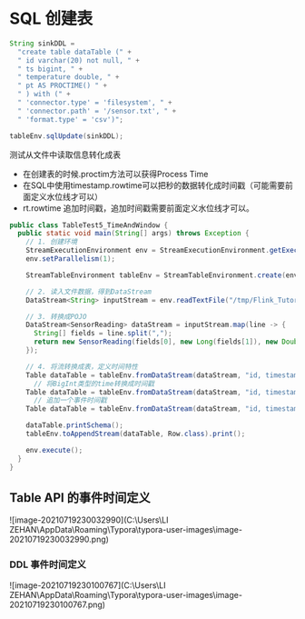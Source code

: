 # SQL 创建表

```java
String sinkDDL = 
  "create table dataTable (" +
  " id varchar(20) not null, " +
  " ts bigint, " +
  " temperature double, " +
  " pt AS PROCTIME() " +
  " ) with (" +
  " 'connector.type' = 'filesystem', " +
  " 'connector.path' = '/sensor.txt', " +
  " 'format.type' = 'csv')";

tableEnv.sqlUpdate(sinkDDL);
```

测试从文件中读取信息转化成表

- 在创建表的时候.proctim方法可以获得Process Time
- 在SQL中使用timestamp.rowtime可以把秒的数据转化成时间戳（可能需要前面定义水位线才可以）
- rt.rowtime 追加时间戳，追加时间戳需要前面定义水位线才可以。

```java
public class TableTest5_TimeAndWindow {
  public static void main(String[] args) throws Exception {
    // 1. 创建环境
    StreamExecutionEnvironment env = StreamExecutionEnvironment.getExecutionEnvironment();
    env.setParallelism(1);

    StreamTableEnvironment tableEnv = StreamTableEnvironment.create(env);

    // 2. 读入文件数据，得到DataStream
    DataStream<String> inputStream = env.readTextFile("/tmp/Flink_Tutorial/src/main/resources/sensor.txt");

    // 3. 转换成POJO
    DataStream<SensorReading> dataStream = inputStream.map(line -> {
      String[] fields = line.split(",");
      return new SensorReading(fields[0], new Long(fields[1]), new Double(fields[2]));
    });

    // 4. 将流转换成表，定义时间特性
    Table dataTable = tableEnv.fromDataStream(dataStream, "id, timestamp as ts, temperature as temp, pt.proctime");
      // 将BigInt类型的time转换成时间戳
    Table dataTable = tableEnv.fromDataStream(dataStream, "id, timestamp.rowtime as ts, temperature as temp");
      // 追加一个事件时间戳
    Table dataTable = tableEnv.fromDataStream(dataStream, "id, timestamp as ts, temperature as temp, rt.rowtime");

    dataTable.printSchema();
    tableEnv.toAppendStream(dataTable, Row.class).print();

    env.execute();
  }
}
```

## Table API 的事件时间定义

![image-20210719230032990](C:\Users\LI ZEHAN\AppData\Roaming\Typora\typora-user-images\image-20210719230032990.png)

### DDL 事件时间定义

![image-20210719230100767](C:\Users\LI ZEHAN\AppData\Roaming\Typora\typora-user-images\image-20210719230100767.png)
